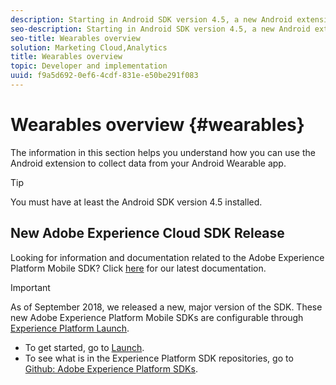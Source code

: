 ```yaml
---
description: Starting in Android SDK version 4.5, a new Android extension was added that allows you to collect data from your Android Wearable app.
seo-description: Starting in Android SDK version 4.5, a new Android extension was added that allows you to collect data from your Android Wearable app.
seo-title: Wearables overview
solution: Marketing Cloud,Analytics
title: Wearables overview
topic: Developer and implementation
uuid: f9a5d692-0ef6-4cdf-831e-e50be291f083
---
```


# Wearables overview {#wearables}

The information in this section helps you understand how you can use the Android extension to collect data from your Android Wearable app. 

>[!TIP]
>
>You must have at least the Android SDK version 4.5 installed.

## New Adobe Experience Cloud SDK Release

Looking for information and documentation related to the Adobe Experience Platform Mobile SDK? Click [here](https://aep-sdks.gitbook.io/docs/) for our latest documentation.

>[!IMPORTANT]
>
>As of September 2018, we released a new, major version of the SDK. These new Adobe Experience Platform Mobile SDKs are configurable through [Experience Platform Launch](https://www.adobe.com/experience-platform/launch.html).

* To get started, go to [Launch](https://launch.adobe.com/).
* To see what is in the Experience Platform SDK repositories, go to [Github: Adobe Experience Platform SDKs](https://github.com/Adobe-Marketing-Cloud/acp-sdks).
